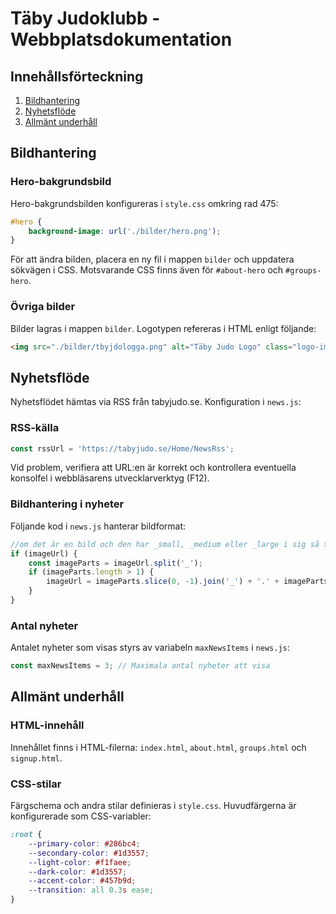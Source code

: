 # Täby Judoklubb - Webbplatsdokumentation

## Innehållsförteckning
1. [Bildhantering](#bildhantering)
2. [Nyhetsflöde](#nyhetsflöde)
3. [Allmänt underhåll](#allmänt-underhåll)

## Bildhantering

### Hero-bakgrundsbild

Hero-bakgrundsbilden konfigureras i `style.css` omkring rad 475:

```css
#hero {
    background-image: url('./bilder/hero.png');
}
```

För att ändra bilden, placera en ny fil i mappen `bilder` och uppdatera sökvägen i CSS. Motsvarande CSS finns även för `#about-hero` och `#groups-hero`.

### Övriga bilder

Bilder lagras i mappen `bilder`. Logotypen refereras i HTML enligt följande:

```html
<img src="./bilder/tbyjdologga.png" alt="Täby Judo Logo" class="logo-img">
```

## Nyhetsflöde

Nyhetsflödet hämtas via RSS från tabyjudo.se. Konfiguration i `news.js`:

### RSS-källa

```javascript
const rssUrl = 'https://tabyjudo.se/Home/NewsRss';
```

Vid problem, verifiera att URL:en är korrekt och kontrollera eventuella konsolfel i webbläsarens utvecklarverktyg (F12).

### Bildhantering i nyheter

Följande kod i `news.js` hanterar bildformat:

```javascript
//om det är en bild och den har _small, _medium eller _large i sig så ta bort det så att den inte blir suddigare än den behöver vara
if (imageUrl) {
    const imageParts = imageUrl.split('_');
    if (imageParts.length > 1) {
        imageUrl = imageParts.slice(0, -1).join('_') + '.' + imageParts[imageParts.length - 1].split('.').pop();
    }
}
```

### Antal nyheter

Antalet nyheter som visas styrs av variabeln `maxNewsItems` i `news.js`:

```javascript
const maxNewsItems = 3; // Maximala antal nyheter att visa
```

## Allmänt underhåll

### HTML-innehåll

Innehållet finns i HTML-filerna: `index.html`, `about.html`, `groups.html` och `signup.html`.

### CSS-stilar

Färgschema och andra stilar definieras i `style.css`. Huvudfärgerna är konfigurerade som CSS-variabler:

```css
:root {
    --primary-color: #286bc4;
    --secondary-color: #1d3557;
    --light-color: #f1faee;
    --dark-color: #1d3557;
    --accent-color: #457b9d;
    --transition: all 0.3s ease;
}
```